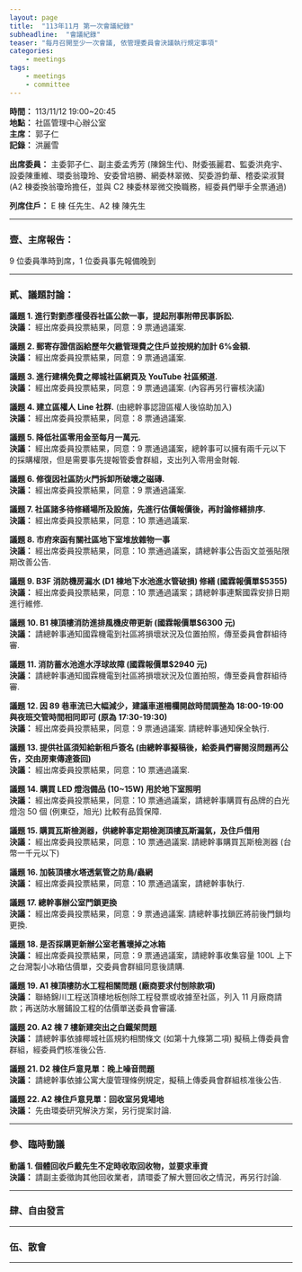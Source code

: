 ```yaml
---
layout: page
title:  "113年11月 第一次會議紀錄"
subheadline:  "會議紀錄"
teaser: "每月召開至少一次會議, 依管理委員會決議執行規定事項"
categories:
    - meetings
tags:
    - meetings
    - committee
---
```

**時間：** 113/11/12 19:00~20:45<br>
**地點：** 社區管理中心辦公室<br>
**主席：** 郭子仁<br>
**記錄：** 洪麗雪<br>

**出席委員：** 主委郭子仁、副主委孟秀芳 (陳錦生代)、財委張麗君、監委洪堯宇、設委陳重維、環委翁瓊玲、安委曾培勝、網委林翠微、契委游鈞華、稽委梁淑賢
(A2 棟委換翁瓊玲擔任，並與 C2 棟委林翠微交換職務，經委員們舉手全票通過)<br>

**列席住戶：** E 棟 任先生、A2 棟 陳先生<br>

---
### 壹、主席報告：
9 位委員準時到席，1 位委員事先報備晚到

---
### 貳、議題討論：

**議題 1. 進行對劉彥槿侵吞社區公款一事，提起刑事附帶民事訴訟.** <br>
**決議：** 經出席委員投票結果，同意：9 票通過議案.<br>

**議題 2. 郵寄存證信函給歷年欠繳管理費之住戶並按規約加計 6%金額.** <br>
**決議：** 經出席委員投票結果，同意：9 票通過議案.<br>

**議題 3. 進行建構免費之椰城社區網頁及 YouTube 社區頻道.** <br>
**決議：** 經出席委員投票結果，同意：9 票通過議案. (內容再另行審核決議)<br>

**議題 4. 建立區權人 Line 社群.** (由總幹事認證區權人後協助加入) <br>
**決議：** 經出席委員投票結果，同意：8 票通過議案.<br>

**議題 5. 降低社區零用金至每月一萬元.** <br>
**決議：** 經出席委員投票結果，同意：9 票通過議案，總幹事可以擁有兩千元以下的採購權限，但是需要事先提報管委會群組，支出列入零用金財報.<br>

**議題 6. 修復因社區防火門拆卸所破壞之磁磚.** <br>
**決議：** 經出席委員投票結果，同意：9 票通過議案. <br>

**議題 7. 社區諸多待修繕場所及設施，先進行估價報價後，再討論修繕排序.** <br>
**決議：** 經出席委員投票結果，同意：10 票通過議案.<br>

**議題 8. 市府來函有關社區地下室堆放雜物一事** <br>
**決議：** 經出席委員投票結果，同意：10 票通過議案，請總幹事公告函文並張貼限期改善公告.<br>

**議題 9. B3F 消防機房漏水 (D1 棟地下水池進水管破損) 修繕 (國霖報價單$5355)** <br>
**決議：** 經出席委員投票結果，同意：10 票通過議案；請總幹事連繫國霖安排日期進行維修. <br>

**議題 10. B1 棟頂樓消防進排風機皮帶更新 (國霖報價單$6300 元)** <br>
**決議：** 請總幹事通知國霖機電到社區將損壞狀況及位置拍照，傳至委員會群組待審. <br>

**議題 11. 消防蓄水池進水浮球故障 (國霖報價單$2940 元)** <br>
**決議：** 請總幹事通知國霖機電到社區將損壞狀況及位置拍照，傳至委員會群組待審.<br>

**議題 12. 因 89 巷車流已大幅減少，建議車道柵欄開啟時間調整為 18:00-19:00 與夜班交管時間相同即可 (原為 17:30-19:30)** <br>
**決議：** 經出席委員投票結果，同意：9 票通過議案. 請總幹事通知保全執行.<br>

**議題 13. 提供社區須知給新租戶簽名 (由總幹事擬稿後，給委員們審閱沒問題再公告，交由房東傳達簽回)** <br>
**決議：** 經出席委員投票結果，同意：10 票通過議案.<br>

**議題 14. 購買 LED 燈泡備品 (10~15W) 用於地下室照明** <br>
**決議：** 經出席委員投票結果，同意：10 票通過議案，請總幹事購買有品牌的白光燈泡 50 個 (例東亞，旭光) 比較有品質保障.<br>

**議題 15. 購買瓦斯檢測器，供總幹事定期檢測頂樓瓦斯漏氣，及住戶借用** <br>
**決議：** 經出席委員投票結果，同意：10 票通過議案. 請總幹事購買瓦斯檢測器 (台幣一千元以下)<br>

**議題 16. 加裝頂樓水塔透氣管之防鳥/蟲網** <br>
**決議：** 經出席委員投票結果，同意：10 票通過議案，請總幹事執行.<br>

**議題 17. 總幹事辦公室門鎖更換** <br>
**決議：** 經出席委員投票結果，同意：9 票通過議案. 請總幹事找鎖匠將前後門鎖均更換.<br>

**議題 18. 是否採購更新辦公室老舊壞掉之冰箱** <br>
**決議：** 經出席委員投票結果，同意：9 票通過議案，請總幹事收集容量 100L 上下之台灣製小冰箱估價單，交委員會群組同意後請購.<br>

**議題 19. A1 棟頂樓防水工程相關問題 (廠商要求付刨除款項)** <br>
**決議：** 聯絡錦川工程送頂樓地板刨除工程發票或收據至社區，列入 11 月廠商請款；再送防水層鋪設工程的估價單送委員會審議.<br>

**議題 20. A2 棟 7 樓新建突出之白鐵架問題** <br>
**決議：** 請總幹事依據椰城社區規約相關條文 (如第十九條第二項) 擬稿上傳委員會群組，經委員們核准後公告.<br>

**議題 21. D2 棟住戶意見單：晚上噪音問題** <br>
**決議：** 請總幹事依據公寓大廈管理條例規定，擬稿上傳委員會群組核准後公告.<br>

**議題 22. A2 棟住戶意見單：回收室另覓場地** <br>
**決議：** 先由環委研究解決方案，另行提案討論.<br>

---

### 參、臨時動議

**動議 1. 個體回收戶戴先生不定時收取回收物，並要求車資** <br>
**決議：** 請副主委徵詢其他回收業者，請環委了解大豐回收之情況，再另行討論.<br>

---

### 肆、自由發言

---

### 伍、散會

---
